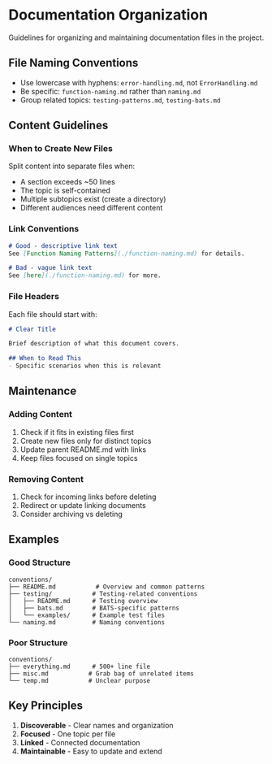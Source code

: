 # Documentation Organization

Guidelines for organizing and maintaining documentation files in the project.

## File Naming Conventions

- Use lowercase with hyphens: `error-handling.md`, not `ErrorHandling.md`
- Be specific: `function-naming.md` rather than `naming.md`
- Group related topics: `testing-patterns.md`, `testing-bats.md`

## Content Guidelines

### When to Create New Files

Split content into separate files when:
- A section exceeds ~50 lines
- The topic is self-contained
- Multiple subtopics exist (create a directory)
- Different audiences need different content

### Link Conventions

```markdown
# Good - descriptive link text
See [Function Naming Patterns](./function-naming.md) for details.

# Bad - vague link text
See [here](./function-naming.md) for more.
```

### File Headers

Each file should start with:
```markdown
# Clear Title

Brief description of what this document covers.

## When to Read This
- Specific scenarios when this is relevant
```

## Maintenance

### Adding Content
1. Check if it fits in existing files first
2. Create new files only for distinct topics
3. Update parent README.md with links
4. Keep files focused on single topics

### Removing Content
1. Check for incoming links before deleting
2. Redirect or update linking documents
3. Consider archiving vs deleting

## Examples

### Good Structure
```
conventions/
├── README.md           # Overview and common patterns
├── testing/           # Testing-related conventions
│   ├── README.md      # Testing overview
│   ├── bats.md        # BATS-specific patterns
│   └── examples/      # Example test files
└── naming.md          # Naming conventions
```

### Poor Structure
```
conventions/
├── everything.md      # 500+ line file
├── misc.md           # Grab bag of unrelated items
└── temp.md           # Unclear purpose
```

## Key Principles

1. **Discoverable** - Clear names and organization
2. **Focused** - One topic per file
3. **Linked** - Connected documentation
4. **Maintainable** - Easy to update and extend